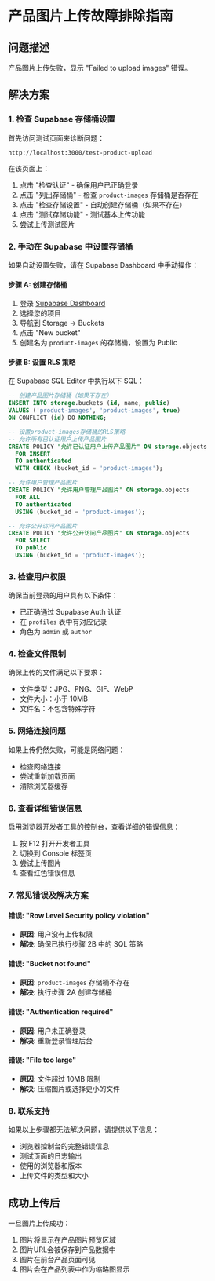 # 产品图片上传故障排除指南

## 问题描述
产品图片上传失败，显示 "Failed to upload images" 错误。

## 解决方案

### 1. 检查 Supabase 存储桶设置

首先访问测试页面来诊断问题：
```
http://localhost:3000/test-product-upload
```

在该页面上：
1. 点击 "检查认证" - 确保用户已正确登录
2. 点击 "列出存储桶" - 检查 `product-images` 存储桶是否存在
3. 点击 "检查存储设置" - 自动创建存储桶（如果不存在）
4. 点击 "测试存储功能" - 测试基本上传功能
5. 尝试上传测试图片

### 2. 手动在 Supabase 中设置存储桶

如果自动设置失败，请在 Supabase Dashboard 中手动操作：

#### 步骤 A: 创建存储桶
1. 登录 [Supabase Dashboard](https://app.supabase.com)
2. 选择您的项目
3. 导航到 Storage → Buckets
4. 点击 "New bucket"
5. 创建名为 `product-images` 的存储桶，设置为 Public

#### 步骤 B: 设置 RLS 策略
在 Supabase SQL Editor 中执行以下 SQL：

```sql
-- 创建产品图片存储桶（如果不存在）
INSERT INTO storage.buckets (id, name, public)
VALUES ('product-images', 'product-images', true)
ON CONFLICT (id) DO NOTHING;

-- 设置product-images存储桶的RLS策略
-- 允许所有已认证用户上传产品图片
CREATE POLICY "允许已认证用户上传产品图片" ON storage.objects
  FOR INSERT
  TO authenticated
  WITH CHECK (bucket_id = 'product-images');

-- 允许用户管理产品图片
CREATE POLICY "允许用户管理产品图片" ON storage.objects
  FOR ALL
  TO authenticated
  USING (bucket_id = 'product-images');

-- 允许公开访问产品图片
CREATE POLICY "允许公开访问产品图片" ON storage.objects
  FOR SELECT
  TO public
  USING (bucket_id = 'product-images');
```

### 3. 检查用户权限

确保当前登录的用户具有以下条件：
- 已正确通过 Supabase Auth 认证
- 在 `profiles` 表中有对应记录
- 角色为 `admin` 或 `author`

### 4. 检查文件限制

确保上传的文件满足以下要求：
- 文件类型：JPG、PNG、GIF、WebP
- 文件大小：小于 10MB
- 文件名：不包含特殊字符

### 5. 网络连接问题

如果上传仍然失败，可能是网络问题：
- 检查网络连接
- 尝试重新加载页面
- 清除浏览器缓存

### 6. 查看详细错误信息

启用浏览器开发者工具的控制台，查看详细的错误信息：
1. 按 F12 打开开发者工具
2. 切换到 Console 标签页
3. 尝试上传图片
4. 查看红色错误信息

### 7. 常见错误及解决方案

#### 错误: "Row Level Security policy violation"
- **原因**: 用户没有上传权限
- **解决**: 确保已执行步骤 2B 中的 SQL 策略

#### 错误: "Bucket not found"
- **原因**: `product-images` 存储桶不存在
- **解决**: 执行步骤 2A 创建存储桶

#### 错误: "Authentication required"
- **原因**: 用户未正确登录
- **解决**: 重新登录管理后台

#### 错误: "File too large"
- **原因**: 文件超过 10MB 限制
- **解决**: 压缩图片或选择更小的文件

### 8. 联系支持

如果以上步骤都无法解决问题，请提供以下信息：
- 浏览器控制台的完整错误信息
- 测试页面的日志输出
- 使用的浏览器和版本
- 上传文件的类型和大小

## 成功上传后

一旦图片上传成功：
1. 图片将显示在产品图片预览区域
2. 图片URL会被保存到产品数据中
3. 图片在前台产品页面可见
4. 图片会在产品列表中作为缩略图显示 